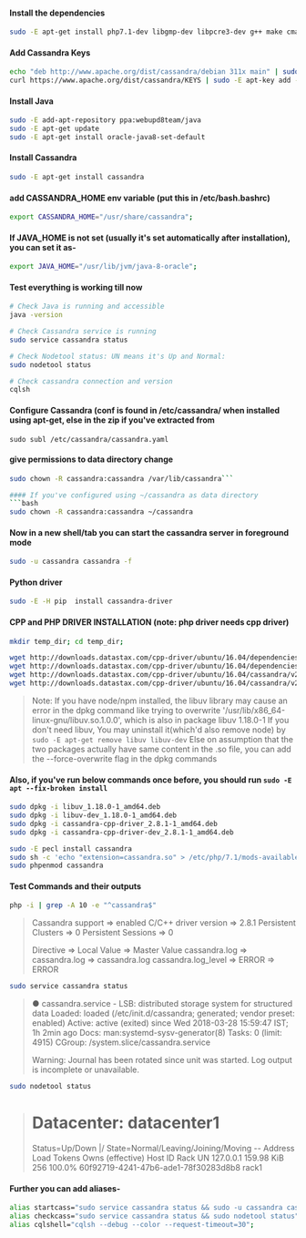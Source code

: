 
#### Install the dependencies
```bash
sudo -E apt-get install php7.1-dev libgmp-dev libpcre3-dev g++ make cmake libssl-dev openssl
```

#### Add Cassandra Keys
```bash
echo "deb http://www.apache.org/dist/cassandra/debian 311x main" | sudo tee -a /etc/apt/sources.list.d/cassandra.sources.list 
curl https://www.apache.org/dist/cassandra/KEYS | sudo -E apt-key add -
```

#### Install Java
```bash
sudo -E add-apt-repository ppa:webupd8team/java
sudo -E apt-get update 
sudo -E apt-get install oracle-java8-set-default
```

#### Install Cassandra
```bash
sudo -E apt-get install cassandra
```

#### add CASSANDRA_HOME env variable (put this in /etc/bash.bashrc)
```bash
export CASSANDRA_HOME="/usr/share/cassandra";
```

#### If JAVA_HOME is not set (usually it's set automatically after installation), you can set it as-
```bash
export JAVA_HOME="/usr/lib/jvm/java-8-oracle";
```

#### Test everything is working till now
```bash
# Check Java is running and accessible
java -version

# Check Cassandra service is running
sudo service cassandra status

# Check Nodetool status: UN means it's Up and Normal:
sudo nodetool status

# Check cassandra connection and version
cqlsh
```

#### Configure Cassandra (conf is found in /etc/cassandra/ when installed using apt-get, else in the zip if you've extracted from 
```basha zip)
sudo subl /etc/cassandra/cassandra.yaml
```

#### give permissions to data directory change
```bash
sudo chown -R cassandra:cassandra /var/lib/cassandra```

#### If you've configured using ~/cassandra as data directory 
```bash
sudo chown -R cassandra:cassandra ~/cassandra
```

#### Now in a new shell/tab you can start the cassandra server in foreground mode
```bash
sudo -u cassandra cassandra -f
```

#### Python driver
```bash
sudo -E -H pip  install cassandra-driver
```

#### CPP and PHP DRIVER INSTALLATION (note: php driver needs cpp driver)
```bash
mkdir temp_dir; cd temp_dir;

wget http://downloads.datastax.com/cpp-driver/ubuntu/16.04/dependencies/libuv/v1.18.0/libuv_1.18.0-1_amd64.deb
wget http://downloads.datastax.com/cpp-driver/ubuntu/16.04/dependencies/libuv/v1.18.0/libuv-dev_1.18.0-1_amd64.deb
wget http://downloads.datastax.com/cpp-driver/ubuntu/16.04/cassandra/v2.8.1/cassandra-cpp-driver_2.8.1-1_amd64.deb
wget http://downloads.datastax.com/cpp-driver/ubuntu/16.04/cassandra/v2.8.1/cassandra-cpp-driver-dev_2.8.1-1_amd64.deb
```

> Note: If you have node/npm installed, the libuv library may cause an error in the dpkg command like
> trying to overwrite '/usr/lib/x86_64-linux-gnu/libuv.so.1.0.0', which is also in package libuv 1.18.0-1
> If you don't need libuv, You may uninstall it(which'd also remove node) by `sudo -E apt-get remove libuv libuv-dev`
> Else on assumption that the two packages actually have same content in the .so file,
> you can add the --force-overwrite flag in the dpkg commands

#### Also, if you've run below commands once before, you should run `sudo -E apt --fix-broken install`
```bash
sudo dpkg -i libuv_1.18.0-1_amd64.deb
sudo dpkg -i libuv-dev_1.18.0-1_amd64.deb
sudo dpkg -i cassandra-cpp-driver_2.8.1-1_amd64.deb
sudo dpkg -i cassandra-cpp-driver-dev_2.8.1-1_amd64.deb

sudo -E pecl install cassandra
sudo sh -c 'echo "extension=cassandra.so" > /etc/php/7.1/mods-available/cassandra.ini'
sudo phpenmod cassandra
```

#### Test Commands and their outputs
```bash
php -i | grep -A 10 -e "^cassandra$"
```

> Cassandra support => enabled
> C/C++ driver version => 2.8.1
> Persistent Clusters => 0
> Persistent Sessions => 0
> 
> Directive => Local Value => Master Value
> cassandra.log => cassandra.log => cassandra.log
> cassandra.log_level => ERROR => ERROR

```bash
sudo service cassandra status
```

> ● cassandra.service - LSB: distributed storage system for structured data
>    Loaded: loaded (/etc/init.d/cassandra; generated; vendor preset: enabled)
>    Active: active (exited) since Wed 2018-03-28 15:59:47 IST; 1h 2min ago
>      Docs: man:systemd-sysv-generator(8)
>     Tasks: 0 (limit: 4915)
>    CGroup: /system.slice/cassandra.service
> 
> Warning: Journal has been rotated since unit was started. Log output is incomplete or unavailable.

```bash
sudo nodetool status
```
> Datacenter: datacenter1
> =======================
> Status=Up/Down
> |/ State=Normal/Leaving/Joining/Moving
> --  Address    Load       Tokens       Owns (effective)  Host ID                               Rack
> UN  127.0.0.1  159.98 KiB  256          100.0%            60f92719-4241-47b6-ade1-78f30283d8b8  rack1

#### Further you can add aliases-
```bash
alias startcass="sudo service cassandra status && sudo -u cassandra cassandra -f";
alias checkcass="sudo service cassandra status && sudo nodetool status";
alias cqlshell="cqlsh --debug --color --request-timeout=30";
```
